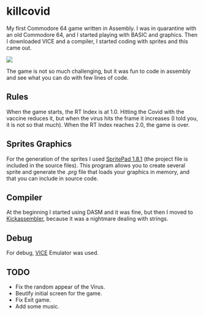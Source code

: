 # killcovid
My first Commodore 64 game written in Assembly.
I was in quarantine with an old Commodore 64, and I started playing with BASIC
and graphics.
Then I downloaded VICE and a compiler, I started coding with sprites and this
came out.

![](images/killcovid.gif)

The game is not so much challenging, but it was fun to code in assembly and
see what you can do with few lines of code.

## Rules
When the game starts, the RT Index is at 1.0. Hitting the Covid with the
vaccine reduces it, but when the virus hits the frame it increases (I told you,
it is not so that much).
When the RT Index reaches 2.0, the game is over.

## Sprites Graphics
For the generation of the sprites I used
[SpritePad 1.8.1](https://csdb.dk/release/?id=100657) (the project file is
included in the source files). This program allows you to create several sprite
and generate the *.prg* file that loads your graphics in memory, and that you
can include in source code.

## Compiler
At the beginning I started using DASM and it was fine, but then I moved to
[Kickassembler](http://theweb.dk/KickAssembler/Main.html#frontpage), because it
was a nightmare dealing with strings.

## Debug
For debug, [VICE](https://vice-emu.sourceforge.io) Emulator was used.

## TODO
- Fix the random appear of the Virus.
- Beutify initial screen for the game.
- Fix Exit game.
- Add some music.
